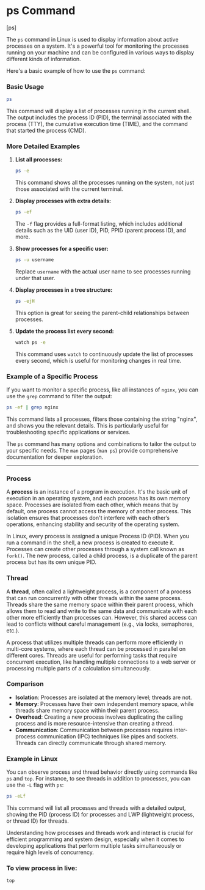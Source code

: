 # ps Command
[ps]

The `ps` command in Linux is used to display information about active processes on a system. It's a powerful tool for monitoring the processes running on your machine and can be configured in various ways to display different kinds of information.

Here's a basic example of how to use the `ps` command:

### Basic Usage

```bash
ps
```

This command will display a list of processes running in the current shell. The output includes the process ID (PID), the terminal associated with the process (TTY), the cumulative execution time (TIME), and the command that started the process (CMD).

### More Detailed Examples

1. **List all processes:**
   ```bash
   ps -e
   ```
   This command shows all the processes running on the system, not just those associated with the current terminal.

2. **Display processes with extra details:**
   ```bash
   ps -ef
   ```
   The `-f` flag provides a full-format listing, which includes additional details such as the UID (user ID), PID, PPID (parent process ID), and more.

3. **Show processes for a specific user:**
   ```bash
   ps -u username
   ```
   Replace `username` with the actual user name to see processes running under that user.

4. **Display processes in a tree structure:**
   ```bash
   ps -ejH
   ```
   This option is great for seeing the parent-child relationships between processes.

5. **Update the process list every second:**
   ```bash
   watch ps -e
   ```
   This command uses `watch` to continuously update the list of processes every second, which is useful for monitoring changes in real time.

### Example of a Specific Process

If you want to monitor a specific process, like all instances of `nginx`, you can use the `grep` command to filter the output:

```bash
ps -ef | grep nginx
```

This command lists all processes, filters those containing the string "nginx", and shows you the relevant details. This is particularly useful for troubleshooting specific applications or services.

The `ps` command has many options and combinations to tailor the output to your specific needs. The `man` pages (`man ps`) provide comprehensive documentation for deeper exploration.


---


### Process

A **process** is an instance of a program in execution. It's the basic unit of execution in an operating system, and each process has its own memory space. Processes are isolated from each other, which means that by default, one process cannot access the memory of another process. This isolation ensures that processes don't interfere with each other’s operations, enhancing stability and security of the operating system.

In Linux, every process is assigned a unique Process ID (PID). When you run a command in the shell, a new process is created to execute it. Processes can create other processes through a system call known as `fork()`. The new process, called a child process, is a duplicate of the parent process but has its own unique PID.

### Thread

A **thread**, often called a lightweight process, is a component of a process that can run concurrently with other threads within the same process. Threads share the same memory space within their parent process, which allows them to read and write to the same data and communicate with each other more efficiently than processes can. However, this shared access can lead to conflicts without careful management (e.g., via locks, semaphores, etc.).

A process that utilizes multiple threads can perform more efficiently in multi-core systems, where each thread can be processed in parallel on different cores. Threads are useful for performing tasks that require concurrent execution, like handling multiple connections to a web server or processing multiple parts of a calculation simultaneously.

### Comparison

- **Isolation**: Processes are isolated at the memory level; threads are not.
- **Memory**: Processes have their own independent memory space, while threads share memory space within their parent process.
- **Overhead**: Creating a new process involves duplicating the calling process and is more resource-intensive than creating a thread.
- **Communication**: Communication between processes requires inter-process communication (IPC) techniques like pipes and sockets. Threads can directly communicate through shared memory.

### Example in Linux

You can observe process and thread behavior directly using commands like `ps` and `top`. For instance, to see threads in addition to processes, you can use the `-L` flag with `ps`:

```bash
ps -eLf
```

This command will list all processes and threads with a detailed output, showing the PID (process ID) for processes and LWP (lightweight process, or thread ID) for threads.

Understanding how processes and threads work and interact is crucial for efficient programming and system design, especially when it comes to developing applications that perform multiple tasks simultaneously or require high levels of concurrency.


### To view process in live:
```bash
top
```